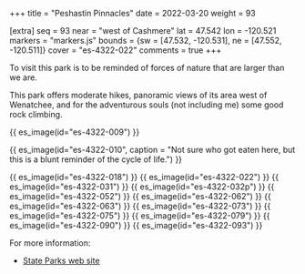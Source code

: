 +++
title = "Peshastin Pinnacles"
date = 2022-03-20
weight = 93

[extra]
seq = 93
near = "west of Cashmere"
lat = 47.542
lon = -120.521
markers = "markers.js"
bounds = {sw = [47.532, -120.531], ne = [47.552, -120.511]}
cover = "es-4322-022"
comments = true
+++

To visit this park is to be reminded of forces of nature that are larger than we are.

<!-- more -->

This park offers moderate hikes, panoramic views of its area west of Wenatchee, and for the adventurous souls (not including me) some good rock climbing.

{{ es_image(id="es-4322-009") }}

{{ es_image(id="es-4322-010", caption = "Not sure who got eaten here, but this is a blunt reminder of the cycle of life.") }}

{{ es_image(id="es-4322-018") }}
{{ es_image(id="es-4322-022") }}
{{ es_image(id="es-4322-031") }}
{{ es_image(id="es-4322-032p") }}
{{ es_image(id="es-4322-052") }}
{{ es_image(id="es-4322-062") }}
{{ es_image(id="es-4322-063") }}
{{ es_image(id="es-4322-073") }}
{{ es_image(id="es-4322-075") }}
{{ es_image(id="es-4322-079") }}
{{ es_image(id="es-4322-090") }}
{{ es_image(id="es-4322-093") }}

For more information:

* [State Parks web site](https://www.parks.wa.gov/565/Peshastin-Pinnacles)
